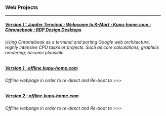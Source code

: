 ### Web Projects


---

##### [Version 1 : Jupiter Terminal : Welocome to K-Mart : Kupu-home.com : Chromebook : RDP Design Desktops](https://web.archive.org/web/20170425054817/https://kupu-home.com/jupiter-iv-terminal/departure-lounge/stream-machines.html)
###### Using Chromebook as a terminal and porting Google web architecture. Highly intensive CPU tasks or projects. Such as core calculations, graphics rendering; become plausible.

##### [Version 1 : offline.kupu-home.com](https://web.archive.org/web/20171211230255/https://offline.kupu-home.com)
###### Offline webpage in order to re-direct and Re-boot to >>>

##### [Version 2 : offline.kupu-home.com](https://web.archive.org/web/20180127172244/https://offline.kupu-home.com)
###### Offline webpage in order to re-direct and Re-boot to >>>
